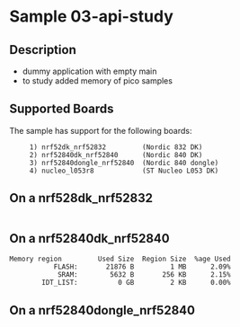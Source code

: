 # Sample 03-api-study

## Description

* dummy application with empty main
* to study added memory of pico samples

## Supported Boards

The sample has support for the following boards:
```
     1) nrf52dk_nrf52832         (Nordic 832 DK)
     2) nrf52840dk_nrf52840      (Nordic 840 DK)
     3) nrf52840dongle_nrf52840  (Nordic 840 dongle)
     4) nucleo_l053r8            (ST Nucleo L053 DK)
```


## On a nrf528dk_nrf52832

```
```


## On a nrf52840dk_nrf52840

```
Memory region         Used Size  Region Size  %age Used
           FLASH:       21876 B         1 MB      2.09%
            SRAM:        5632 B       256 KB      2.15%
        IDT_LIST:          0 GB         2 KB      0.00%
```


## On a nrf52840dongle_nrf52840

```
```
